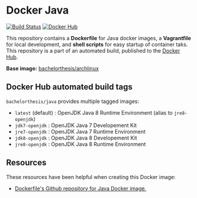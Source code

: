 # Docker Java

[![Build Status](http://jenkins.hesjevik.im/job/docker-java/badge/icon)](http://jenkins.hesjevik.im/job/docker-java/) [![Docker Hub](https://img.shields.io/badge/docker-ready-blue.svg?style=plastic)](https://registry.hub.docker.com/u/bachelorthesis/java/)

This repository contains a **Dockerfile** for Java docker images, a **Vagrantfile** for local development, and **shell scripts** for easy startup of container taks. This repository is a part of an automated build, published to the [Docker Hub][docker_hub_repository].

**Base image:** [bachelorthesis/archlinux][docker_hub_base_image]

[docker_hub_repository]: https://registry.hub.docker.com/u/bachelorthesis/java/
[docker_hub_base_image]: https://registry.hub.docker.com/u/bachelorthesis/archlinux/

## Docker Hub automated build tags

`bachelorthesis/java` provides multiple tagged images:

* `latest` (default) : OpenJDK Java 8 Runtime Environment (alias to `jre8-openjdk`)
* `jdk7-openjdk` : OpenJDK Java 7 Developement Kit
* `jre7-openjdk` : OpenJDK Java 7 Runtime Environment
* `jdk8-openjdk` : OpenJDK Java 8 Developement Kit
* `jre8-openjdk` : OpenJDK Java 8 Runtime Environment

## Resources

These resources have been helpful when creating this Docker image:

* [Dockerfile's Github repository for Java Docker image.][github_repository_dockerfile_java]

[github_repository_dockerfile_java]: https://github.com/dockerfile/java